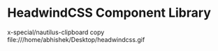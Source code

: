 # HeadwindCSS Component Library

x-special/nautilus-clipboard
copy
file:///home/abhishek/Desktop/headwindcss.gif
